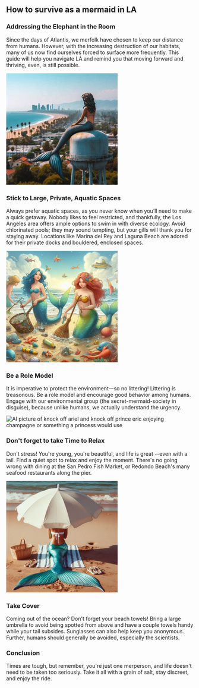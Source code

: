 ## How to survive as a mermaid in LA

### Addressing the Elephant in the Room
Since the days of Atlantis, we merfolk have chosen to keep our distance from humans. However, with the increasing destruction of our habitats, many of us now find ourselves forced to surface more frequently. This guide will help you navigate LA and remind you that moving forward and thriving, even, is still possible.

<img src="OIG1.h.jpg" width="300">

### Stick to Large, Private, Aquatic Spaces
Always prefer aquatic spaces, as you never know when you’ll need to make a quick getaway. Nobody likes to feel restricted, and thankfully, the Los Angeles area offers ample options to swim in with diverse ecology. Avoid chlorinated pools; they may sound tempting, but your gills will thank you for staying away. Locations like Marina del Rey and Laguna Beach are adored for their private docks and bouldered, enclosed spaces.

<img src="OIG2.T5..jpg" width="300">

### Be a Role Model
It is imperative to protect the environment—so no littering! Littering is treasonous. Be a role model and encourage good behavior among humans. Engage with our environmental group (the secret-mermaid-society in disguise), because unlike humans, we actually understand the urgency.

<img src="" alt="AI picture of knock off ariel and knock off  prince eric enjoying champagne or something a princess would use">

### Don't forget to take Time to Relax
Don't stress! You're young, you're beautiful, and life is great --even with a tail. Find a quiet spot to relax and enjoy the moment. There's no going wrong with dining at the San Pedro Fish Market, or Redondo Beach's many seafood restaurants along the pier.

<img width="300" src="https://github.com/steventhestudent/how-to-survive-as-a-mermaid-in-la/blob/main/_a4acd498-f160-44c0-b331-e116640428bb.jpg?raw=true">

### Take Cover
Coming out of the ocean? Don't forget your beach towels! Bring a large umbrella to avoid being spotted from above and have a couple towels handy while your tail subsides. Sunglasses can also help keep you anonymous. Further, humans should generally be avoided, especially the scientists.

### Conclusion
Times are tough, but remember, you're just one merperson, and life doesn't need to be taken too seriously. Take it all with a grain of salt, stay discreet, and enjoy the ride.
